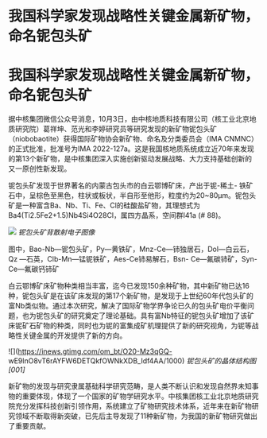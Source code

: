 # 我国科学家发现战略性关键金属新矿物，命名铌包头矿

# 我国科学家发现战略性关键金属新矿物，命名铌包头矿

据中核集团微信公众号消息，10月3日，由中核地质科技有限公司（核工业北京地质研究院）葛祥坤、范光和李婷研究员等研究发现的新矿物铌包头矿（niobobaotite）获得国际矿物协会新矿物、命名及分类委员会（IMA
CNMNC）的正式批准，批准号为IMA
2022-127a。这是我国核地质系统成立近70年来发现的第13个新矿物，是中核集团深入实施创新驱动发展战略、大力支持基础创新的又一原创性新发现。

铌包头矿发现于世界著名的内蒙古包头市的白云鄂博矿床，产出于铌-稀土-
铁矿石中，呈棕色至黑色，柱状或板状，半自形至他形，粒度约为20~80μm。铌包头矿是一种富含Ba、Nb、Ti、Fe、Cl的硅酸盐矿物，其理想式为Ba4(Ti2.5Fe2+1.5)Nb4Si4O28Cl，属四方晶系，空间群I41a
(# 88)。

![](https://inews.gtimg.com/om_bt/OjscBqTBVqc8FqSpdZbNX6cae3u8Uw455LdTcZTzV5w90AA/1000)
_铌包头矿背散射电子图像_

图中，Bao-Nb—铌包头矿，Py—黄铁矿，Mnz-Ce—铈独居石，Dol—白云石，Qz —石英，Clb-Mn—锰铌铁矿，Aes-Ce铈易解石，Bsn-
Ce—氟碳铈矿，Syn-Ce—氟碳钙铈矿

白云鄂博矿床矿物种类相当丰富，迄今已发现150余种矿物，其中新矿物已达16种，铌包头矿是在该矿床发现的第17个新矿物，是发现于上世纪60年代包头矿的富Nb类似物。通过本次研究，解决了国际矿物学界争论已久的包头矿电价平衡问题，也为铌包头矿的研究奠定了理论基础。具有富Nb特征的铌包头矿增加了该矿床铌矿石矿物的种类，同时也为铌的富集成矿机理提供了新的研究视角，为铌等战略性关键金属的开发提供了新的方向。

![](https://inews.gtimg.com/om_bt/O20-Mz3qGQ-
wE9lnO8vT6rAYFW6DETQkfOWNkXDB_Idf4AA/1000) _铌包头矿的晶体结构图[001]_

新矿物的发现与研究隶属基础科学研究范畴，是人类不断认识和发现自然界未知事物的重要体现，体现了一个国家的矿物学研究水平。中核集团核工业北京地质研究院充分发挥科技创新引领作用，系统建立了矿物研究技术体系，近年来在新矿物研究领域不断取得新突破，已先后主导发现了11种新矿物，为我国的新矿物研究做出了重要贡献。

